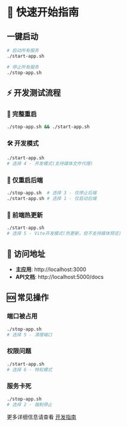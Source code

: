 # 🚀 快速开始指南

## 一键启动

```bash
# 启动所有服务
./start-app.sh

# 停止所有服务  
./stop-app.sh
```

## ⚡ 开发测试流程

### 🔄 完整重启
```bash
./stop-app.sh && ./start-app.sh
```

### 🛠️ 开发模式
```bash
./start-app.sh
# 选择 4 - 开发模式(支持媒体文件代理)
```

### 🔧 仅重启后端
```bash
./stop-app.sh  # 选择 3 - 仅停止后端
./start-app.sh # 选择 1 - 仅启动后端
```

### 🎨 前端热更新
```bash
./start-app.sh
# 选择 5 - Vite开发模式(热更新，但不支持媒体预览)
```

## 📱 访问地址

- **主应用**: http://localhost:3000
- **API文档**: http://localhost:5000/docs

## 🆘 常见操作

### 端口被占用
```bash
./stop-app.sh
# 选择 5 - 清理端口
```

### 权限问题
```bash
./start-app.sh  
# 选择 6 - 特权模式
```

### 服务卡死
```bash
./stop-app.sh
# 选择 2 - 强制停止
```

更多详细信息请查看 [开发指南](DEVELOPMENT.md) 